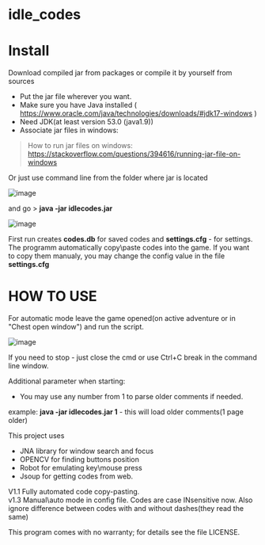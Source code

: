 # idle_codes
Install
============
Download compiled jar from packages or compile it by yourself from sources
 - Put the jar file wherever you want.
 - Make sure you have Java installed ( https://www.oracle.com/java/technologies/downloads/#jdk17-windows )
 - Need JDK(at least version 53.0 (java1.9))
 - Associate jar files in windows:
> How to run jar files on windows:
> https://stackoverflow.com/questions/394616/running-jar-file-on-windows

Or just use command line from the folder where jar is located 

![image](https://user-images.githubusercontent.com/1526383/141288018-59dd4ec7-2d04-4905-925b-1dd2d52fc63b.png)

and go > **java -jar idlecodes.jar**

![image](https://user-images.githubusercontent.com/1526383/141287974-7b355d66-f26f-4396-bcc3-f825e3dae517.png)

First run creates **codes.db** for saved codes and **settings.cfg** - for settings.
The programm automatically copy\paste codes into the game. If you want to copy them manualy, you may change the config value in the file **settings.cfg**

HOW TO USE
============
For automatic mode leave the game opened(on active adventure or in "Chest open window") and run the script.

![image](https://user-images.githubusercontent.com/1526383/141297842-c0549a87-962b-4743-a797-5ecc24ab08b7.png)

If you need to stop - just close the cmd or use Ctrl+C break in the command line window.

Additional parameter when starting:
- You may use any number from 1 to parse older comments if needed. 
 
example: **java -jar idlecodes.jar 1** - this will load older comments(1 page older)

This project uses 
+ JNA library for window search and focus
+ OPENCV for finding buttons position
+ Robot for emulating key\mouse press
+ Jsoup for getting codes from web.

V1.1
Fully automated code copy-pasting.  
v1.3
Manual\auto mode in config file. 
Codes are case INsensitive now. Also ignore difference between codes with and without dashes(they read the same)






This program comes with no warranty; for details see the file LICENSE.
